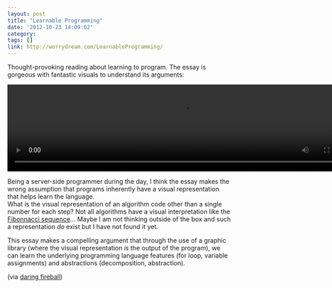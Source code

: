 ```yaml
---
layout: post
title: "Learnable Programming"
date: '2012-10-23 14:09:02'
category: 
tags: []
link: http://worrydream.com/LearnableProgramming/
---
```


Thought-provoking reading about learning to program. The essay is gorgeous with fantastic visuals to understand its arguments:

<video width="792" height="196" preload="" controls="controls">
  <source src="https://s3.amazonaws.com/worrydream.com/LearnableProgramming/Movies/State12.mp4" type="video/mp4">
  <source src="https://s3.amazonaws.com/worrydream.com/LearnableProgramming/Movies/State12.webm" type="video/webm">
</video>

Being a server-side programmer during the day, I think the essay makes the wrong assumption that programs inherently have a visual representation that helps learn the language.  
What is the visual representation of an algorithm code other than a single number for each step? Not all algorithms have a visual interpretation like the [Fibonnacci sequence][golden-spiral]...  Maybe I am not thinking outside of the box and such a representation _do_ exist but I have not found it yet.

This essay makes a compelling argument that through the use of a graphic library (where the visual representation *is* the output of the program), we can learn the underlying programming language features (for loop, variable assignments) and abstractions (decomposition, abstraction).

(via [daring fireball](http://daringfireball.net/))

[golden-spiral]: http://en.wikipedia.org/wiki/Golden_spiral
